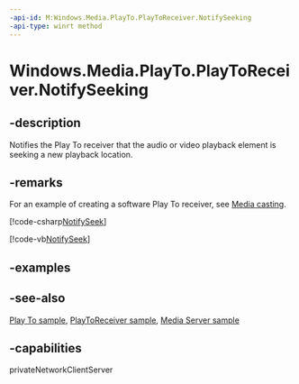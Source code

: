 ```yaml
---
-api-id: M:Windows.Media.PlayTo.PlayToReceiver.NotifySeeking
-api-type: winrt method
---
```


<!-- Method syntax
public void NotifySeeking()
-->

# Windows.Media.PlayTo.PlayToReceiver.NotifySeeking

## -description
Notifies the Play To receiver that the audio or video playback element is seeking a new playback location.

## -remarks
For an example of creating a software Play To receiver, see [Media casting](/windows/uwp/audio-video-camera/media-casting).



[!code-csharp[NotifySeek](../windows.media.playto/code/PlayTo_Receiver1/csharp/MainPage.xaml.cs#SnippetNotifySeek)]

[!code-vb[NotifySeek](../windows.media.playto/code/PlayTo_Receiver1/vbnet/MainPage.xaml.vb#SnippetNotifySeek)]

## -examples

## -see-also
[Play To sample](https://github.com/microsoftarchive/msdn-code-gallery-microsoft/tree/master/Official%20Windows%20Platform%20Sample/Windows%208%20app%20samples/%5BC%2B%2B%5D-Windows%208%20app%20samples/C%2B%2B/Windows%208%20app%20samples/Media%20Play%20To%20sample%20(Windows%208)), [PlayToReceiver sample](https://github.com/microsoftarchive/msdn-code-gallery-microsoft/tree/master/Official%20Windows%20Platform%20Sample/Windows%208%20app%20samples/%5BC%2B%2B%5D-Windows%208%20app%20samples/C%2B%2B/Windows%208%20app%20samples/Media%20Play%20To%20sample%20(Windows%208)), [Media Server sample](https://github.com/microsoftarchive/msdn-code-gallery-microsoft/tree/master/Official%20Windows%20Platform%20Sample/Windows%208%20app%20samples/%5BC%2B%2B%5D-Windows%208%20app%20samples/C%2B%2B/Windows%208%20app%20samples/Media%20Server%20client%20sample%20(Windows%208)/C%2B%2B)

## -capabilities
privateNetworkClientServer